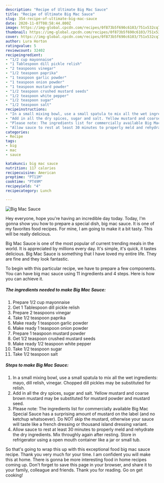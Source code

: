 ```yaml
---
description: "Recipe of Ultimate Big Mac Sauce"
title: "Recipe of Ultimate Big Mac Sauce"
slug: 354-recipe-of-ultimate-big-mac-sauce
date: 2020-11-07T08:58:44.800Z
image: https://img-global.cpcdn.com/recipes/0f873b5f690c6103/751x532cq70/big-mac-sauce-recipe-main-photo.jpg
thumbnail: https://img-global.cpcdn.com/recipes/0f873b5f690c6103/751x532cq70/big-mac-sauce-recipe-main-photo.jpg
cover: https://img-global.cpcdn.com/recipes/0f873b5f690c6103/751x532cq70/big-mac-sauce-recipe-main-photo.jpg
author: Lura Horton
ratingvalue: 5
reviewcount: 32402
recipeingredient:
- "1/2 cup mayonnaise"
- "1 Tablespoon dill pickle relish"
- "2 teaspoons vinegar"
- "1/2 teaspoon paprika"
- "1 teaspoon garlic powder"
- "1 teaspoon onion powder"
- "1 teaspoon mustard powder"
- "1/2 teaspoon crushed mustard seeds"
- "1/2 teaspoon white pepper"
- "1/2 teaspoon sugar"
- "1/2 teaspoon salt"
recipeinstructions:
- "In a small mixing bowl, use a small spatula to mix all the wet ingredients: mayo, dill relish, vinegar. Chopped dill pickles may be substituted for relish."
- "Add in all the dry spices, sugar and salt. Yellow mustard and coarse brown mustard may be substituted for mustard powder and mustard seed."
- "Please note: The ingredients list for commercially available Big Mac Special Sauce has a surprising amount of mustard on the label (and no ketchup whatsoever). Do NOT skip the mustard, otherwise your sauce will taste like a french dressing or thousand island dressing variant."
- "Allow sauce to rest at least 30 minutes to properly meld and rehydrate the dry ingredients. Mix throughly again after resting. Store in refrigerator using a open mouth container like a jar or small tub."
categories:
- Recipe
tags:
- big
- mac
- sauce

katakunci: big mac sauce 
nutrition: 117 calories
recipecuisine: American
preptime: "PT11M"
cooktime: "PT49M"
recipeyield: "4"
recipecategory: Lunch

---
```



![Big Mac Sauce](https://img-global.cpcdn.com/recipes/0f873b5f690c6103/751x532cq70/big-mac-sauce-recipe-main-photo.jpg)

Hey everyone, hope you're having an incredible day today. Today, I'm gonna show you how to prepare a special dish, big mac sauce. It is one of my favorites food recipes. For mine, I am going to make it a bit tasty. This will be really delicious.



Big Mac Sauce is one of the most popular of current trending meals in the world. It is appreciated by millions every day. It's simple, it's quick, it tastes delicious. Big Mac Sauce is something that I have loved my entire life. They are fine and they look fantastic.


To begin with this particular recipe, we have to prepare a few components. You can have big mac sauce using 11 ingredients and 4 steps. Here is how you can achieve it.

<!--inarticleads1-->

##### The ingredients needed to make Big Mac Sauce:

1. Prepare 1/2 cup mayonnaise
1. Get 1 Tablespoon dill pickle relish
1. Prepare 2 teaspoons vinegar
1. Take 1/2 teaspoon paprika
1. Make ready 1 teaspoon garlic powder
1. Make ready 1 teaspoon onion powder
1. Prepare 1 teaspoon mustard powder
1. Get 1/2 teaspoon crushed mustard seeds
1. Make ready 1/2 teaspoon white pepper
1. Take 1/2 teaspoon sugar
1. Take 1/2 teaspoon salt




<!--inarticleads2-->

##### Steps to make Big Mac Sauce:

1. In a small mixing bowl, use a small spatula to mix all the wet ingredients: mayo, dill relish, vinegar. Chopped dill pickles may be substituted for relish.
1. Add in all the dry spices, sugar and salt. Yellow mustard and coarse brown mustard may be substituted for mustard powder and mustard seed.
1. Please note: The ingredients list for commercially available Big Mac Special Sauce has a surprising amount of mustard on the label (and no ketchup whatsoever). Do NOT skip the mustard, otherwise your sauce will taste like a french dressing or thousand island dressing variant.
1. Allow sauce to rest at least 30 minutes to properly meld and rehydrate the dry ingredients. Mix throughly again after resting. Store in refrigerator using a open mouth container like a jar or small tub.




So that's going to wrap this up with this exceptional food big mac sauce recipe. Thank you very much for your time. I am confident you will make this at home. There is gonna be more interesting food in home recipes coming up. Don't forget to save this page in your browser, and share it to your family, colleague and friends. Thank you for reading. Go on get cooking!
